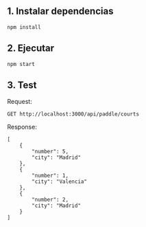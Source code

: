 ## 1. Instalar dependencias
```
npm install
```

## 2. Ejecutar
```
npm start
```

## 3. Test

Request:
```
GET http://localhost:3000/api/paddle/courts
```

Response:
```
[
    {
        "number": 5,
        "city": "Madrid"
    },
    {
        "number": 1,
        "city": "Valencia"
    },
    {
        "number": 2,
        "city": "Madrid"
    }
]
```